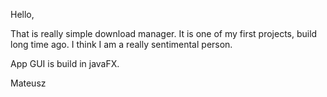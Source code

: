 Hello,

That is really simple download manager. It is one of my first projects, build long time ago. I think I am a really sentimental person.

App GUI is build in javaFX.

Mateusz